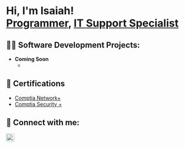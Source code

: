 <h1>Hi, I'm Isaiah! <br/><a href="https://github.com/Isaiahpeoples">Programmer</a>, <a href="https://www.linkedin.com/in/isaiah-peoples-a64653162/">IT Support Specialist</a></h1>

<h2>👨‍💻 Software Development Projects:</h2>

- <b>Coming Soon</b>
  - []()

<h2>📄 Certifications</h2>

- [Comptia Network+](https://www.credly.com/users/isaiah-peoples/badges)
- [Comptia Security +](https://www.credly.com/users/isaiah-peoples/badges)

<h2> 🤳 Connect with me:</h2>

[<img align="left" alt="IsaiahPeoples | LinkedIn" width="22px" src="https://cdn.jsdelivr.net/npm/simple-icons@v3/icons/linkedin.svg" />][linkedin]

[linkedin]: https://www.linkedin.com/in/isaiah-peoples-a64653162/

<!--
**isaiahpeoples/isaiahpeoples** is a ✨ _special_ ✨ repository because its `README.md` (this file) appears on your GitHub profile.

Here are some ideas to get you started:

- 🔭 I’m currently working on ...
- 🌱 I’m currently learning ...
- 👯 I’m looking to collaborate on ...
- 🤔 I’m looking for help with ...
- 💬 Ask me about ...
- 📫 How to reach me: ...
- 😄 Pronouns: ...
- ⚡ Fun fact: ...
-->
